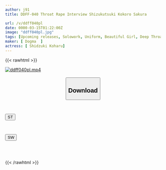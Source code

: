 ```yaml
---
author: j91
title: DDFF-040 Throat Rape Interview Shizukutsuki Kokoro Sakura

url: /v/ddff040pl
date: 0000-03-15T01:22:00Z
image: "ddff040pl.jpg"
tags: [Upcoming releases, Solowork, Uniform, Beautiful Girl, Deep Throating, Vomit, Submissive Woman	]
maker: [ Dogma  ]
actress: [ Shidzuki Koharu]
---
```



{{< rawhtml >}}

<div class="video" data-videoid="pending_link_2.html">
    <a href="javascript:;">
        <img src="/v/ddff040pl/ddff040pl.jpg" width="WIDTH" height="HEIGHT" alt="ddff040pl.mp4" loading="lazy">
    </a>
</div>

<script type="text/javascript" src="https://j91.asia/asset/on-demand-pend.js"></script>

<br>
  <link rel="stylesheet" href="https://j91.asia/asset/bs5.css">
  
  <center>
  <button class="btn btn-primary" type="button" data-bs-toggle="collapse" data-bs-target=".multi-collapse" aria-expanded="false" aria-controls="multiCollapseExample1 multiCollapseExample2"><h2>Download</h2></button></center>
</p>
<div class="row">
  <div class="col">
    <div class="collapse multi-collapse" id="multiCollapseExample1">
      <div class="card card-body">
	      	      <br>
<div class="buttons">  
<p><a href="https://j91.asia/pending_link_2.html" target="_blank"><button class="btn-hover color-3"><i class="fa fa-download"></i> ST</button></a></p></div>
    </div>
  </div>
</div>
  <div class="col">
    <div class="collapse multi-collapse" id="multiCollapseExample2">
      <div class="card card-body">
	      <br>
<div class="buttons">
<p><a href="https://j91.asia/pending_link_2.html" target="_blank"><button class="btn-hover color-2"><i class="fa fa-download"></i> SW</button></a></p></div>
<br><br>
      </div>
    </div>
  </div>
</div>

{{< /rawhtml >}}